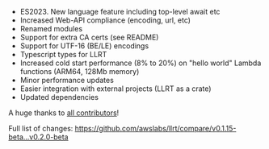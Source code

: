 -   ES2023. New language feature including top-level await etc
-   Increased Web-API compliance (encoding, url, etc)
-   Renamed modules
-   Support for extra CA certs (see README)
-   Support for UTF-16 (BE/LE) encodings
-   Typescript types for LLRT
-   Increased cold start performance (8% to 20%) on "hello world" Lambda
    functions (ARM64, 128Mb memory)
-   Minor performance updates
-   Easier integration with external projects (LLRT as a crate)
-   Updated dependencies

A huge thanks to
[all contributors](https://github.com/awslabs/llrt/graphs/contributors)!

Full list of changes:
https://github.com/awslabs/llrt/compare/v0.1.15-beta...v0.2.0-beta
